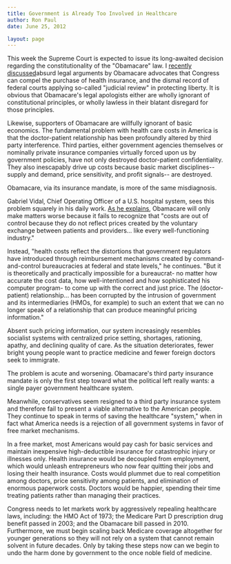 ```yaml
---
title: Government is Already Too Involved in Healthcare
author: Ron Paul
date: June 25, 2012

layout: page
---
```


This week the Supreme Court is expected to issue its long-awaited
decision regarding the constitutionality of the "Obamacare" law. I
[recently
discussed](http://j.mp/U4bFdu)absurd
legal arguments by Obamacare advocates that Congress can compel the
purchase of health insurance, and the dismal record of federal courts
applying so-called "judicial review" in protecting liberty. It is
obvious that Obamacare's legal apologists either are wholly ignorant of
constitutional principles, or wholly lawless in their blatant disregard
for those principles.

Likewise, supporters of Obamacare are willfully ignorant of basic
economics. The fundamental problem with health care costs in America is
that the doctor-patient relationship has been profoundly altered by
third party interference. Third parties, either government agencies
themselves or nominally private insurance companies virtually forced
upon us by government policies, have not only destroyed doctor-patient
confidentiality. They also inescapably drive up costs because basic
market disciplines-- supply and demand, price sensitivity, and profit
signals-- are destroyed.

Obamacare, via its insurance mandate, is more of the same misdiagnosis.

Gabriel Vidal, Chief Operating Officer of a U.S. hospital system, sees
this problem squarely in his daily work. [As he
explains](http://j.mp/U4bFdv), Obamacare will only make matters
worse because it fails to recognize that "costs are out of control
because they do not reflect prices created by the voluntary exchange
between patients and providers... like every well-functioning industry."

Instead, "health costs reflect the distortions that government
regulators have introduced through reimbursement mechanisms created by
command-and-control bureaucracies at federal and state levels," he
continues. "But it is theoretically and practically impossible for a
bureaucrat- no matter how accurate the cost data, how well-intentioned
and how sophisticated his computer program- to come up with the correct
and just price. The (doctor-patient) relationship... has been corrupted
by the intrusion of government and its intermediaries (HMOs, for
example) to such an extent that we can no longer speak of a relationship
that can produce meaningful pricing information."

Absent such pricing information, our system increasingly resembles
socialist systems with centralized price setting, shortages, rationing,
apathy, and declining quality of care. As the situation deteriorates,
fewer bright young people want to practice medicine and fewer foreign
doctors seek to immigrate.

The problem is acute and worsening. Obamacare's third party insurance
mandate is only the first step toward what the political left really
wants: a single payer government healthcare system.

Meanwhile, conservatives seem resigned to a third party insurance system
and therefore fail to present a viable alternative to the American
people. They continue to speak in terms of saving the healthcare
"system," when in fact what America needs is a rejection of all
government systems in favor of free market mechanisms.

In a free market, most Americans would pay cash for basic services and
maintain inexpensive high-deductible insurance for catastrophic injury
or illnesses only. Health insurance would be decoupled from employment,
which would unleash entrepreneurs who now fear quitting their jobs and
losing their health insurance. Costs would plummet due to real
competition among doctors, price sensitivity among patients, and
elimination of enormous paperwork costs. Doctors would be happier,
spending their time treating patients rather than managing their
practices.

Congress needs to let markets work by aggressively repealing healthcare
laws, including: the HMO Act of 1973; the Medicare Part D prescription
drug benefit passed in 2003; and the Obamacare bill passed in 2010.
Furthermore, we must begin scaling back Medicare coverage altogether for
younger generations so they will not rely on a system that cannot remain
solvent in future decades. Only by taking these steps now can we begin
to undo the harm done by government to the once noble field of medicine.
